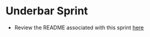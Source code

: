 # Underbar Sprint
- Review the README associated with this sprint [here](http://fulcrum.hackreactor.com/content/sprint-underbar-part-one.html)
